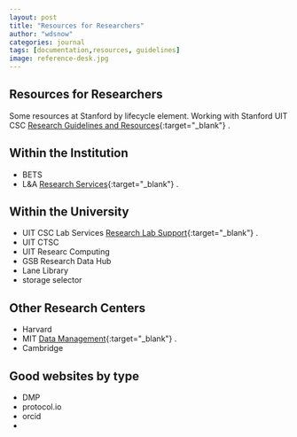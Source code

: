 ```yaml
---
layout: post
title: "Resources for Researchers"
author: "wdsnow"
categories: journal
tags: [documentation,resources, guidelines]
image: reference-desk.jpg
---
```


## Resources for Researchers

Some resources at Stanford by lifecycle element. Working with Stanford UIT CSC [Research Guidelines and Resources](https://cdoane.sites.stanford.edu){:target="_blank"} .

## Within the Institution
* BETS
* L&A [Research Services](https://www.hoover.org/library-archives/research-services){:target="_blank"} .

## Within the University
* UIT CSC Lab Services [Research Lab Support](https://uit.stanford.edu/service/research-lab-support-service){:target="_blank"} .
* UIT CTSC
* UIT Researc Computing
* GSB Research Data Hub
* Lane Library
* storage selector

## Other Research Centers
* Harvard 
* MIT [Data Management](https://libraries.mit.edu/data-management/){:target="_blank"} .
* Cambridge

## Good websites by type
* DMP
* protocol.io
* orcid
* 